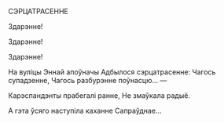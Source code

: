  
СЭРЦАТРАСЕННЕ

Здарэнне!

Здарэнне!

Здарэнне!

На вуліцы Эннай апоўначы Адбылося сэрцатрасенне: Чагось супадзенне, Чагось разбурэнне поўнасцю... —

Карэспандэнты прабегалі ранне, He змаўкала радыё.

А гэта ўсяго наступіла каханне Сапраўднае...




